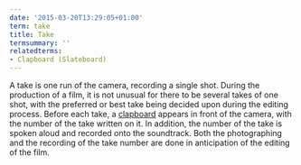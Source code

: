 ```yaml
---
date: '2015-03-20T13:29:05+01:00'
term: take
title: Take
termsummary: ''
relatedterms:
- Clapboard (Slateboard)
---
```


A take is one run of the camera, recording a single
shot. <!--more-->During the production of a film, it is not unusual
for there to be several takes of one shot, with the preferred or best
take being decided upon during the editing process. Before each take,
a [clapboard](../clapboard-slateboard/) appears in front of the camera, with the
number of the take written on it. In addition, the number of the take
is spoken aloud and recorded onto the soundtrack. Both the
photographing and the recording of the take number are done in
anticipation of the editing of the film.
